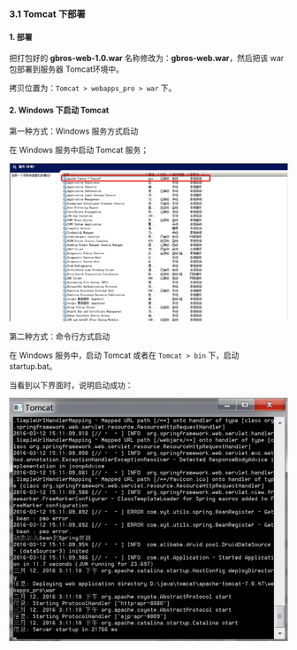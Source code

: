 ### 3.1 Tomcat 下部署

#### 1. 部署

把打包好的 **gbros-web-1.0.war** 名称修改为：**gbros-web.war**，然后把该 war 包部署到服务器 Tomcat环境中。

拷贝位置为：`Tomcat > webapps_pro > war` 下。

#### 2. Windows 下启动 Tomcat

第一种方式：Windows 服务方式启动

在 Windows 服务中启动 Tomcat 服务；

![PNG](..\images\tomcat\2.png)

第二种方式：命令行方式启动

在 Windows 服务中，启动 Tomcat 或者在 `Tomcat > bin` 下，启动 startup.bat。

当看到以下界面时，说明启动成功：

![PNG](..\images\tomcat\4.png)


